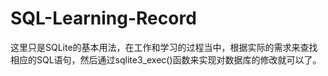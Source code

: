 # SQL-Learning-Record 
这里只是SQLite的基本用法，在工作和学习的过程当中，根据实际的需求来查找相应的SQL语句，然后通过sqlite3_exec()函数来实现对数据库的修改就可以了。
